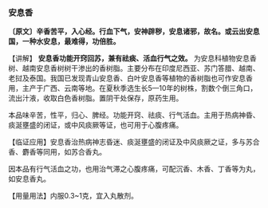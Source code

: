 ### 安息香

**〔原文〕辛香苦平，入心经。行血下气，安神辟秽，安息诸邪，故名。或云出安息国，一种水安息，最难得，功倍胜。**

【讲解】  **安息香功能开窍回苏，兼有祛痰、活血行气之效。** 为安息科植物安息香树、越南安息香树树干渗出的香树脂。主要分布在印度尼西亚、苏门答腊、越南、老挝及泰国。我国已发现青山安息香、白叶安息香等植物的香树脂也可作安息香用，主产于广西、云南等地。在夏秋季选生长5—10年的树株，割数个倒三角口，流出汁液，收取白色香树脂。置阴干处保存，原药生用。

本品味辛苦，性平，归心、脾经。功能开窍、祛痰、行气活血。主用于热病神昏、痰涎壅盛的闭证，或中风痰厥等证，也可用于心腹疼痛。

【临证应用】安息香治热病神志昏迷、痰涎壅盛的闭证及中风痰厥之证，多与苏合香、麝香等同用，如苏合香丸。

因本品有行气活血之功，也用治气滞之心腹疼痛，可配沉香、木香、丁香等为丸，如安息香丸。

【用量用法】内服0.3~1克，宜入丸散剂。
